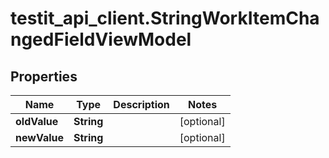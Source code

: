 # testit_api_client.StringWorkItemChangedFieldViewModel

## Properties

Name | Type | Description | Notes
------------ | ------------- | ------------- | -------------
**oldValue** | **String** |  | [optional] 
**newValue** | **String** |  | [optional] 


